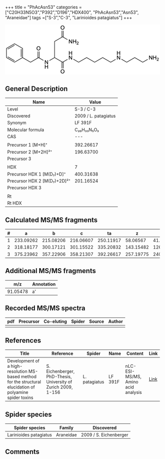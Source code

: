 +++
title = "PhAcAsn53"
categories = ["C20H33N5O3","P392","D196","HDX400",
"PhAcAsn53","Asn53",
"Araneidae"]
tags =["S-3","C-3",
"Larinioides patagiatus"]
+++

![](/img/PhAcAsn53.png)

## General Description

| Name                        | Value                |
|-----------------------------|----------------------|
| Level                       | S-3 / C-3                   |
| Discovered                  | 2009 / L. patagiatus |
| Synonym                     | LF 391F              |
| Molecular formula           | C₂₀H₃₃N₅O₃           |
| CAS                         | ---                  |
|                             |                      |
| Precursor 1 [M+H]⁺          | 392.26617            |
| Precursor 2 [M+2H]²⁺        | 196.63700            |
| Precursor 3                 |                      |
|                             |                      |
| HDX                         | 7                    |
| Precursor HDX 1 [M(D₇)+D]⁺   | 400.31638            |
| Precursor HDX 2 [M(D₇)+2D]²⁺ | 201.16524            |
| Precursor HDX 3             |                      |
|                             |                      |
| Rt                          |                      |
| Rt HDX                      |                      |

## Calculated MS/MS fragments

| # | a         | b         | c         | ta        | z         | y         | tz        |
|---|-----------|-----------|-----------|-----------|-----------|-----------|-----------|
| 1 | 233.09262 | 215.08206 | 216.06607 | 250.11917 | 58.06567  | 41.03912  | 75.09222  |
| 2 | 318.18177 | 300.17121 | 301.15522 | 335.20832 | 143.15482 | 126.12827 | 160.18137 |
| 3 | 375.23962 | 357.22906 | 358.21307 | 392.26617 | 257.19775 | 240.17120 | 274.22430 |

## Additional MS/MS fragments

| m/z       | Annotation |
|-----------|------------|
| 91.05478  | a'         |

## Recorded MS/MS spectra

| pdf | Precursor | Co-eluting | Spider | Source | Author |
|-----|-----------|------------|--------|--------|--------|
|     |           |            |        |        |        |

## References

| Title                                                                                                      | Reference                                                     | Spider        | Name    | Content       | Link                                                               |
|------------------------------------------------------------------------------------------------------------|---------------------------------------------------------------|---------------|---------|---------------|--------------------------------------------------------------------|
| Development of a high-resolution MS-based method for the structural elucidation of polyamine spider toxins | S. Eichenberger, PhD-Thesis, University of Zurich 2009, 1-156 | L. patagiatus | LF 391F | nLC-ESI-MS/MS, Amino acid analysis | [Link](https://www.zora.uzh.ch/id/eprint/12787/1/Eichenberger.pdf) |

## Spider species

| Spider species         | Family    | Discovered             |
|------------------------|-----------|------------------------|
| Larinioides patagiatus | Araneidae | 2009 / S. Eichenberger |

## Comments